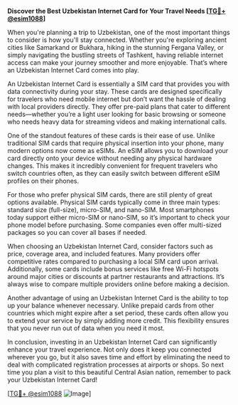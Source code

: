 **Discover the Best Uzbekistan Internet Card for Your Travel Needs [[TG💪+ @esim1088](https://t.me/s/esim1088)]**

When you're planning a trip to Uzbekistan, one of the most important things to consider is how you'll stay connected. Whether you're exploring ancient cities like Samarkand or Bukhara, hiking in the stunning Fergana Valley, or simply navigating the bustling streets of Tashkent, having reliable internet access can make your journey smoother and more enjoyable. That’s where an Uzbekistan Internet Card comes into play.

An Uzbekistan Internet Card is essentially a SIM card that provides you with data connectivity during your stay. These cards are designed specifically for travelers who need mobile internet but don’t want the hassle of dealing with local providers directly. They offer pre-paid plans that cater to different needs—whether you’re a light user looking for basic browsing or someone who needs heavy data for streaming videos and making international calls.

One of the standout features of these cards is their ease of use. Unlike traditional SIM cards that require physical insertion into your phone, many modern options now come as eSIMs. An eSIM allows you to download your card directly onto your device without needing any physical hardware changes. This makes it incredibly convenient for frequent travelers who switch countries often, as they can easily switch between different eSIM profiles on their phones.

For those who prefer physical SIM cards, there are still plenty of great options available. Physical SIM cards typically come in three main types: standard size (full-size), micro-SIM, and nano-SIM. Most smartphones today support either micro-SIM or nano-SIM, so it’s important to check your phone model before purchasing. Some companies even offer multi-sized packages so you can cover all bases if needed.

When choosing an Uzbekistan Internet Card, consider factors such as price, coverage area, and included features. Many providers offer competitive rates compared to purchasing a local SIM card upon arrival. Additionally, some cards include bonus services like free Wi-Fi hotspots around major cities or discounts at partner restaurants and attractions. It’s always wise to compare multiple providers online before making a decision.

Another advantage of using an Uzbekistan Internet Card is the ability to top up your balance whenever necessary. Unlike prepaid cards from other countries which might expire after a set period, these cards often allow you to extend your service by simply adding more credit. This flexibility ensures that you never run out of data when you need it most.

In conclusion, investing in an Uzbekistan Internet Card can significantly enhance your travel experience. Not only does it keep you connected wherever you go, but it also saves time and effort by eliminating the need to deal with complicated registration processes at airports or shops. So next time you plan a visit to this beautiful Central Asian nation, remember to pack your Uzbekistan Internet Card! 

[[TG💪+ @esim1088](https://t.me/s/esim1088) ![Image](https://i.postimg.cc/Y0z9fWf4/image.png)]
